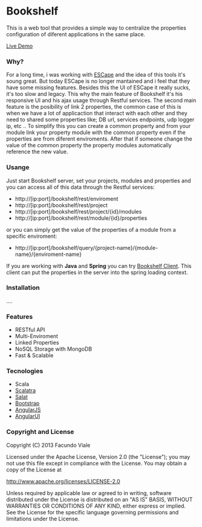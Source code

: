 # Bookshelf #

This is a web tool that provides a simple way to centralize the properties configuration of diferent applications in the same place.

[Live Demo](https://bookshelf-scala.herokuapp.com/bookshelf/home)

### Why? ###

For a long time, i was working with [ESCape](https://code.google.com/p/escservesconfig/) and the idea of this tools it's soung great. But today ESCape is no longer mantained and i feel that they have some missing features. Besides this the UI of ESCape it really sucks, it's too slow and legacy.
This why the main feature of Bookshelf it's his responsive UI and his ajax usage through Restful services. The second main feature is the posibility of link 2 properties, the common case of this is when we have a lot of applicaction that interact with each other and they need to shared some properties like; DB url, services endpoints, udp logger ip, etc ..
To simplify this you can create a common property and from your module link your property module with the common property even if the properties are from diferent enviroments. After that if someone change the value of the common property the property modules automatically reference the new value.

### Usange ###

Just start Bookshelf server, set your projects, modules and properties and you can access all of this data through the Restful services:

* http://[ip:port]/bookshelf/rest/enviroment
* http://[ip:port]/bookshelf/rest/project
* http://[ip:port]/bookshelf/rest/project/{id}/modules
* http://[ip:port]/bookshelf/rest/module/{id}/properties

or you can simply get the value of the properties of a module from a specific enviroment:

* http://[ip:port]/bookshelf/query/{project-name}/{module-name}/{enviroment-name}

If you are working with **Java** and **Spring** you can try [Bookshelf Client](https://github.com/Jarlakxen/bookshelf-client). This client can put the properties in the server into the spring loading context.


### Installation ###

....

### Features ###

* RESTful API
* Multi-Enviroment
* Linked Properties
* NoSQL Storage with MongoDB
* Fast & Scalable

### Tecnologies ###

* Scala
* [Scalatra](http://www.scalatra.org/)
* [Salat](https://github.com/novus/salat)
* [Bootstrap](http://twitter.github.com/bootstrap/)
* [AngularJS](http://angularjs.org/)
* [AngularUI](http://angular-ui.github.com/)

### Copyright and License  ###

Copyright (C) 2013 Facundo Viale


Licensed under the Apache License, Version 2.0 (the "License");
you may not use this file except in compliance with the License.
You may obtain a copy of the License at

  http://www.apache.org/licenses/LICENSE-2.0

Unless required by applicable law or agreed to in writing, software
distributed under the License is distributed on an "AS IS" BASIS,
WITHOUT WARRANTIES OR CONDITIONS OF ANY KIND, either express or implied.
See the License for the specific language governing permissions and
limitations under the License.
